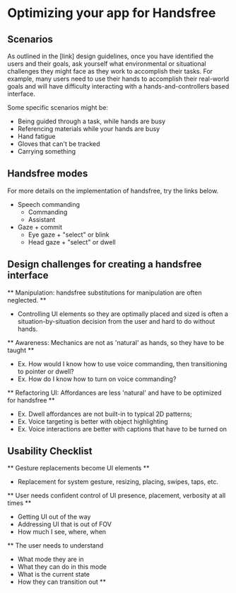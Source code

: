 # Optimizing your app for Handsfree



## Scenarios

As outlined in the [link] design guidelines, once you have identified the users and their goals, ask yourself what environmental or situational challenges they might face as they work to accomplish their tasks. For example, many users need to use their hands to accomplish their real-world goals and will have difficulty interacting with a hands-and-controllers based interface. 

Some specific scenarios might be: 
* Being guided through a task, while hands are busy
* Referencing materials while your hands are busy
* Hand fatigue
* Gloves that can't be tracked
* Carrying something


## Handsfree modes

For more details on the implementation of handsfree, try the links below. 
* Speech commanding
	* Commanding 
	* Assistant
* Gaze + commit
	* Eye gaze + "select" or blink
	* Head gaze + "select" or dwell 


## Design challenges for creating a handsfree interface 

** Manipulation: handsfree substitutions for manipulation are often neglected. **
* Controlling UI elements so they are optimally placed and sized is often a situation-by-situation decision from the user and hard to do without hands.

** Awareness: Mechanics are not as 'natural' as hands, so they have to be taught **
* Ex. How would I know how to use voice commanding, then transitioning to pointer or dwell?
* Ex. How do I know how to turn on voice commanding? 

** Refactoring UI: Affordances are less 'natural' and have to be optimized for handsfree **
* Ex. Dwell affordances are not built-in to typical 2D patterns; 
* Ex. Voice targeting is better with object highlighting
* Ex. Voice interactions are better with captions that have to be turned on 

		
## Usability Checklist

** Gesture replacements become UI elements **
* Replacement for system gesture, resizing, placing, swipes, taps, etc.

** User needs confident control of UI presence, placement, verbosity at all times **
* Getting UI out of the way
* Addressing UI that is out of FOV
* How much I see, where, when

** The user needs to understand
* What mode they are in
* What they can do in this mode
* What is the current state
* How they can transition out **
